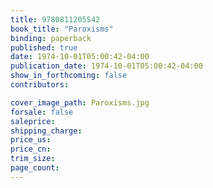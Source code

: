 ```yaml
---
title: 9780811205542
book_title: "Paroxisms"
binding: paperback
published: true
date: 1974-10-01T05:00:42-04:00
publication_date: 1974-10-01T05:00:42-04:00
show_in_forthcoming: false
contributors:

cover_image_path: Paroxisms.jpg
forsale: false
saleprice:
shipping_charge:
price_us:
price_cn:
trim_size:
page_count:
---
```


